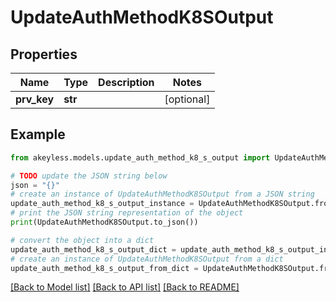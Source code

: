 # UpdateAuthMethodK8SOutput


## Properties

Name | Type | Description | Notes
------------ | ------------- | ------------- | -------------
**prv_key** | **str** |  | [optional] 

## Example

```python
from akeyless.models.update_auth_method_k8_s_output import UpdateAuthMethodK8SOutput

# TODO update the JSON string below
json = "{}"
# create an instance of UpdateAuthMethodK8SOutput from a JSON string
update_auth_method_k8_s_output_instance = UpdateAuthMethodK8SOutput.from_json(json)
# print the JSON string representation of the object
print(UpdateAuthMethodK8SOutput.to_json())

# convert the object into a dict
update_auth_method_k8_s_output_dict = update_auth_method_k8_s_output_instance.to_dict()
# create an instance of UpdateAuthMethodK8SOutput from a dict
update_auth_method_k8_s_output_from_dict = UpdateAuthMethodK8SOutput.from_dict(update_auth_method_k8_s_output_dict)
```
[[Back to Model list]](../README.md#documentation-for-models) [[Back to API list]](../README.md#documentation-for-api-endpoints) [[Back to README]](../README.md)


